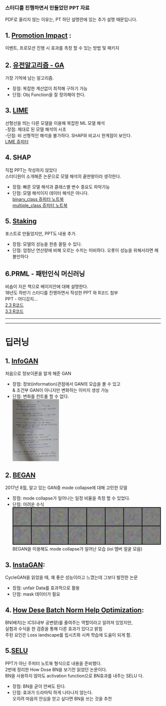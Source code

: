 ### 스터디를 진행하면서 만들었던 PPT 자료 

PDF로 올리지 않는 이유는, PT 하단 설명란에 있는 추가 설명 때문입니다.


## 1. [Promotion Impact][Promotion Impact] : <br>
  이벤트, 프로모션 진행 시 효과를 측정 할 수 있는 방법 및 패키지 

## 2. [유전알고리즘 - GA][유전알고리즘] <br>
  가장 기억에 남는 알고리즘. <br>
  - 장점: 복잡한 계산없이 최적해 구하기 가능<br>
  - 단점: Obj Function을 잘 정의해야 한다. 


## 3. [LIME][LIME]<br>
  선형선을 띄는 다른 모델을 이용해 복잡한 ML 모델 해석<br>
  -장점: 제대로 된 모델 해석의 시초 <br>
  -단점: 비 선형적인 해석을 불가하다. SHAP와 비교시 한계점이 보인다.<br>
  [LIME 쥬피터][LIME 쥬피터]
  
## 4. SHAP<br>
  직접 PPT는 작성하지 않았다 <br>
  스터디원이 소개해준 논문으로 모델 해석의 끝판왕이라 생각한다.<br>
  - 장점: 빠른 모델 해석과 클래스별 변수 중요도 파악가능<br>
  - 단점: 모델 해석이지 데이터 해석은 아니다. <br>
  [binary_class 쥬피터 노트북][binary_class]<br>
  [multiple_class 쥬피터 노트북][multiple_class]
  
## 5. [Staking][Staking]<br>
  포스트로 만들었지만, PPT도 내용 추가.<br>
  - 장점: 모델의 성능을 한층 올릴 수 있다. 
  - 단점: 엄청난 연산량에 비해 오르는 수치는 미비하다. 오롯이 성능을 위해서라면 해볼만하다


## 6.PRML - 패턴인식 머신러닝<br>
  비숍이 지은 책으로 베이지안에 대해 설명한다. <br>
  18년도 하반기 스터디를 진행하면서 작성한 PPT 와 R코드 첨부<br>
  PPT - 어디갔지... <br>
  [2.3 R코드][2.3 R코드]<br>
  [3.3 R코드][3.3 R코드]<br>
  

---
---
# 딥러닝
## 1. [InfoGAN][InfoGAN]<br>
  처음으로 정보이론을 알게 해준 GAN
  - 장점: 정보(information)관점에서 GAN의 모습을 볼 수 있고<br>
    & 조건부 GAN이 아니지만 변화하는 이미지 생성 가능 <br>
  - 단점: 변화를 컨트롤 할 수 없다. <br>
<img src="/ML PPT/resouces/infoGAN_박이삭_1.jpg" width="150"> <br>

## 2. [BEGAN][BEGAN]<br>
  2017년 8월, 알고 있는 GAN중 mode collapse에 대해 고민한 모델
  - 장점: mode collapse가 일어나는 일정 비율을 측정 할 수 있었다.
  - 단점: 어려운 수식 <br>
  <img src="/ML PPT/resouces/IOI_GAN2.gif" width="650"> <br>
   BEGAN을 이용해도 mode collapse가 일어난 모습 (ioi 멤버 얼굴 모음)
  
## 3. [InstaGAN][InstaGAN]: <br>
  CycleGAN을 읽었을 때, 꽤 좋은 성능이라고 느꼈는데 그보다 발전한 논문<br>
  - 장점: unfair Data를 효과적으로 활용 <br>
  - 단점: mask 데이터가 필요 <br>  
  
## 4. [How Dese Batch Norm Help Optimization][How Dese Batch Norm Help Optimization]: <br>
   BN(배치)는 ICS(내부 공변량)를 줄여주는 역할이라고 알려져 있었지만,<br>
   실험과 수식을 한 검증을 통해 다른 효과가 있다고 밝힘<br>
   주된 요인은 Loss landscape를 립시츠화 시켜 학습에 도움이 되게 함.   

## 5.[SELU][SELU] <br>
  PPT가 아닌 주피터 노트북 형식으로 내용을 준비했다.<br>
  2번에 정리한 How Dose BN을 보기전 읽었던 논문이다.<br>
  BN을 사용하지 않아도 activation function으로 BN효과를 내주는 SELU 다. <br>
  - 장점: BN을 굳이 안써도 된다. <br>
  - 단점: 효과가 드라마틱 하게 나타나지 않는다.<br>
          오히려 마음의 안심을 얻고 싶다면 BN을 쓰는 것을 추천
  

[Promotion Impact]: https://github.com/eat-toast/eat-toast.github.io/blob/master/ML%20PPT/promotionImpact_20190222.pptx
[How Dese Batch Norm Help Optimization]: https://github.com/eat-toast/eat-toast.github.io/blob/master/ML%20PPT/How%20Dese%20Batch%20Norm%20Help%20Optimization_박이삭20190304.pptx
[InstaGAN]: https://github.com/eat-toast/eat-toast.github.io/blob/master/ML%20PPT/InstaGAN_20190114_박이삭.pptx
[Staking]: https://github.com/eat-toast/eat-toast.github.io/blob/master/ML%20PPT/Stacking_20181224.pptx
[BEGAN]: https://github.com/eat-toast/eat-toast.github.io/blob/master/ML%20PPT/BEGAN_20170803박이삭.pptx
[InfoGAN]: https://github.com/eat-toast/eat-toast.github.io/blob/master/ML%20PPT/infoGAN_20170713이삭.pptx
[유전알고리즘]: https://github.com/eat-toast/eat-toast.github.io/blob/master/ML%20PPT/유전알고리즘_20170504.pptx
[LIME]: https://github.com/eat-toast/eat-toast.github.io/blob/master/ML%20PPT/LIME_VS_SHAP_20181029_박이삭.pdf
[LIME 쥬피터]: https://github.com/eat-toast/eat-toast.github.io/blob/master/ML%20PPT/resouces/SHAP%20VS%20LIME.ipynb
[binary_class]: https://github.com/eat-toast/eat-toast.github.io/blob/master/ML%20PPT/resouces/SHAP_value%20-%20%20binary%20class.ipynb
[multiple_class]: https://github.com/eat-toast/eat-toast.github.io/blob/master/ML%20PPT/resouces/SHAP_value%20multi%20class.ipynb
[SELU]: https://github.com/eat-toast/eat-toast.github.io/blob/master/ML%20PPT/resouces/Leaky_ReLU%2C%20ELU%20%2B%20Batch%2C%20SELU.ipynb
[2.3 R코드]: https://github.com/eat-toast/eat-toast.github.io/blob/master/ML%20PPT/resouces/베이지안.R
[3.3 R코드]: https://github.com/eat-toast/eat-toast.github.io/blob/master/ML%20PPT/resouces/베이지안_1.R
